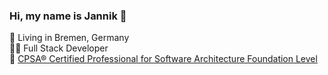 ### Hi, my name is Jannik 👋

:house_with_garden: Living in Bremen, Germany <br/>
:pouting_man: Full Stack Developer <br/>
:blue_book: [CPSA® Certified Professional for Software Architecture Foundation Level](https://www.isaqb.org/certifications/cpsa-certifications/cpsa-foundation-level/) 

<!--
**jalorenz/jalorenz** is a ✨ _special_ ✨ repository because its `README.md` (this file) appears on your GitHub profile.

Here are some ideas to get you started:

- 🔭 I’m currently working on ...
- 🌱 I’m currently learning ...
- 👯 I’m looking to collaborate on ...
- 🤔 I’m looking for help with ...
- 💬 Ask me about ...
- 📫 How to reach me: ...
- 😄 Pronouns: ...
- ⚡ Fun fact: ...
-->
